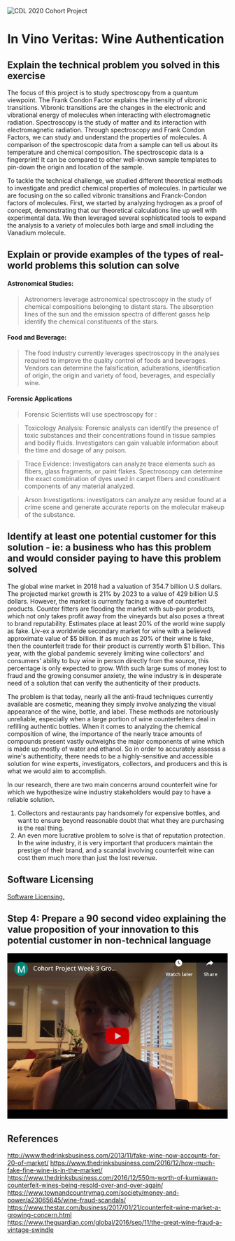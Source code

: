 ![CDL 2020 Cohort Project](../figures/CDL_logo.jpg)

# In Vino Veritas: Wine Authentication

## Explain the technical problem you solved in this exercise
The focus of this project is to study spectroscopy from a quantum viewpoint. The Frank Condon Factor explains the intensity of vibronic transitions. Vibronic transitions are the changes in the electronic and vibrational energy of molecules when interacting with electromagnetic radiation. Spectroscopy is the study of matter and its interaction with electromagnetic radiation. Through spectroscopy and Frank Condon Factors, we can study and understand the properties of molecules. A comparison of the spectroscopic data from a sample can tell us about its temperature and chemical composition. The spectroscopic data is a fingerprint! It can be compared to other well-known sample templates to pin-down the origin and location of the sample.

To tackle the technical challenge, we studied different theoretical methods to investigate and predict chemical properties of molecules. In particular we are focusing on the so called vibronic transitions and Franck-Condon factors of molecules. First, we started by analyzing hydrogen as a proof of concept, demonstrating that our theoretical calculations line up well with experimental data. We then leveraged several sophisticated tools to expand the analysis to a variety of molecules both large and small including the Vanadium molecule. 


## Explain or provide examples of the types of real-world problems this solution can solve

#### Astronomical Studies:
  >Astronomers leverage astronomical spectroscopy in the study of chemical compositions belonging to distant stars. The absorption lines of the sun and the emission spectra of different gases help identify the chemical constituents of the stars.
  
#### Food and Beverage:
  >The food industry currently leverages spectroscopy in the analyses required to improve the quality control of foods and beverages. Vendors can determine the falsification, adulterations, identification of origin, the origin and variety of food, beverages, and especially wine. 
  
#### Forensic Applications
  >Forensic Scientists will use spectroscopy for :
  
>Toxicology Analysis:
	Forensic analysts can identify the presence of toxic substances and their concentrations found in tissue samples and bodily fluids. Investigators can gain valuable information about the time and dosage of any poison. 
  
>Trace Evidence:
	Investigators can analyze trace elements such as fibers, glass fragments, or paint flakes. Spectroscopy can determine the exact combination of dyes used in carpet fibers and constituent components of any material analyzed. 
  
>Arson Investigations:
	investigators can analyze any residue found at a crime scene and generate accurate reports on the molecular makeup of the substance.

## Identify at least one potential customer for this solution - ie: a business who has this problem and would consider paying to have this problem solved
The global wine market in 2018 had a valuation of 354.7 billion U.S dollars. The projected market growth is 21% by 2023 to a value of 429 billion U.S dollars.  However, the market is currently facing a wave of counterfeit products. Counter fitters are flooding the market with sub-par products, which not only takes profit away from the vineyards but also poses a threat to brand reputability. Estimates place at least 20% of the world wine supply as fake. Liv-ex a worldwide secondary market for wine with a believed approximate value of $5 billion. If as much as 20% of their wine is fake, then the counterfeit trade for their product is currently worth $1 billion. This year, with the global pandemic severely limiting wine collectors' and consumers' ability to buy wine in person directly from the source, this percentage is only expected to grow. With such large sums of money lost to fraud and the growing consumer anxiety, the wine industry is in desperate need of a solution that can verify the authenticity of their products.

The problem is that today, nearly all the anti-fraud techniques currently available are cosmetic, meaning they simply involve analyzing the visual appearance of the wine, bottle, and label. These methods are notoriously unreliable, especially when a large portion of wine counterfeiters deal in refilling authentic bottles. When it comes to analyzing the chemical composition of wine, the importance of the nearly trace amounts of compounds present vastly outweighs the major components of wine which is made up mostly of water and ethanol. So in order to accurately assesss a wine's authenticity, there needs to be a highly-sensitive and accessible solution for wine experts, investigators, collectors, and producers and this is what we would aim to accomplish. 

In our research, there are two main concerns around counterfeit wine for which we hypothesize wine industry stakeholders would pay to have a reliable solution. 
1) Collectors and restaurants pay handsomely for expensive bottles, and want to ensure beyond reasonable doubt that what they are purchasing is the real thing. 
2) An even more lucrative problem to solve is that of reputation protection. In the wine industry, it is very important that producers maintain the prestige of their brand, and a scandal involving counterfeit wine can cost them much more than just the lost revenue.

## Software Licensing

[Software Licensing.](./Challenge4.md)


## Step 4: Prepare a 90 second video explaining the value proposition of your innovation to this potential customer in non-technical language

[![Introduction](../figures/video.png)](https://youtu.be/vgmyN519Mew)

## References
http://www.thedrinksbusiness.com/2013/11/fake-wine-now-accounts-for-20-of-market/
https://www.thedrinksbusiness.com/2016/12/how-much-fake-fine-wine-is-in-the-market/
https://www.thedrinksbusiness.com/2016/12/550m-worth-of-kurniawan-counterfeit-wines-being-resold-over-and-over-again/
https://www.townandcountrymag.com/society/money-and-power/a23065645/wine-fraud-scandals/
https://www.thestar.com/business/2017/01/21/counterfeit-wine-market-a-growing-concern.html
https://www.theguardian.com/global/2016/sep/11/the-great-wine-fraud-a-vintage-swindle

